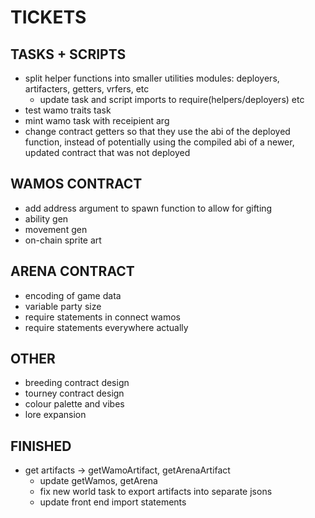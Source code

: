 # TICKETS

## TASKS + SCRIPTS
 - split helper functions into smaller utilities modules: deployers, artifacters, getters,
    vrfers, etc
    - update task and script imports to require(helpers/deployers) etc
 - test wamo traits task
 - mint wamo task with receipient arg
 - change contract getters so that they use the abi of the deployed function, instead of potentially using the compiled abi of a newer, updated contract that was not deployed

## WAMOS CONTRACT
 - add address argument to spawn function to allow for gifting
 - ability gen
 - movement gen
 - on-chain sprite art

## ARENA CONTRACT
 - encoding of game data
 - variable party size
 - require statements in connect wamos
 - require statements everywhere actually

## OTHER
 - breeding contract design
 - tourney contract design
 - colour palette and vibes
 - lore expansion

## FINISHED
 - get artifacts -> getWamoArtifact, getArenaArtifact
    - update getWamos, getArena
    - fix new world task to export artifacts into separate jsons
    - update front end import statements
